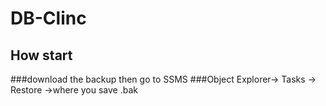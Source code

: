 # DB-Clinc

## How start 
###download the backup then go to SSMS 
###Object Explorer-> Tasks -> Restore ->where you save .bak
